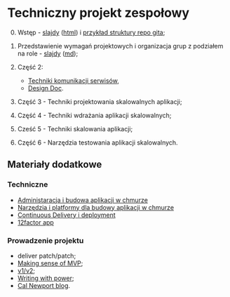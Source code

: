 # Techniczny projekt zespołowy

0. Wstęp - [slajdy](00_wstep/index.pdf) ([html](00_wstep)) i [przykład struktury repo gita](00_example);

1. Przedstawienie wymagań projektowych i organizacja grup z podziałem na role - [slajdy](01_intro/slides.pdf) ([md](01_intro/slides.md));

2. Część 2:

   - [Techniki komunikacji serwisów](02_srv_comm/README.md),
   - [Design Doc](02_design_doc/README.md).

3. Część 3 - Techniki projektowania skalowalnych aplikacji;

4. Część 4 - Techniki wdrażania aplikacji skalowalnych;

5. Cześć 5 - Techniki skalowania aplikacji;

6. Część 6 - Narzędzia testowania aplikacji skalowalnych.

## Materiały dodatkowe

### Techniczne

- [Administaracja i budowa aplikacji w chmurze](https://github.com/wojciech11/se_cloud_app_administration_and_development)
- [Narzędzia i platformy dla budowy aplikacji w chmurze](https://github.com/wojciech11/cloud_dev_tools_and_platforms)
- [Continuous Delivery i deployment ](https://github.com/wojciech11/se_continuous_delivery_and_deployment)
- [12factor app](https://12factor.net/)

### Prowadzenie projektu

- deliver patch/patch;
- [Making sense of MVP](https://blog.crisp.se/2016/01/25/henrikkniberg/making-sense-of-mvp);
- [v1/v2](https://katemats.com/blog/lean-software-development-build-v1s-and-v2s);
- [Writing with power](https://www.amazon.com/Writing-Power-Techniques-Mastering-Process/dp/0195120183);
- [Cal Newport blog](https://www.calnewport.com/blog/).
